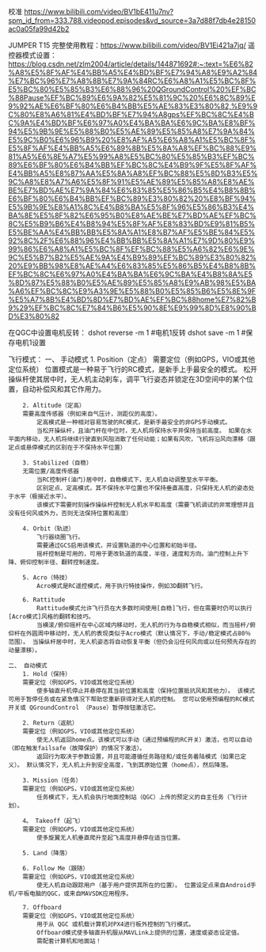 校准
https://www.bilibili.com/video/BV1bE411u7nv?spm_id_from=333.788.videopod.episodes&vd_source=3a7d88f7db4e28150ac0a05fa99d42b2


JUMPER T15 完整使用教程：https://www.bilibili.com/video/BV1Ei421a7jq/
遥控器模式设置：https://blog.csdn.net/zlm2004/article/details/144871692#:~:text=%E6%82%A8%E5%8F%AF%E4%BB%A5%E4%BD%BF%E7%94%A8%E9%A2%84%E7%BC%96%E7%A8%8B%E7%9A%84RC%E6%A8%A1%E5%BC%8F%E5%BC%80%E5%85%B3%E6%88%96%20QGroundControl%20%EF%BC%88Pause%EF%BC%89%E6%9A%82%E5%81%9C%20%E6%8C%89%E9%92%AE%E6%BF%80%E6%B4%BB%E5%AE%83%E3%80%82,%E9%9C%80%E8%A6%81%E4%BD%BF%E7%94%A8gps%EF%BC%8C%E4%BC%9A%E4%BD%BF%E6%97%A0%E4%BA%BA%E6%9C%BA%E8%BF%94%E5%9B%9E%E5%88%B0%E5%AE%89%E5%85%A8%E7%9A%84%E5%9C%B0%E6%96%B9%20%E8%AF%A5%E6%A8%A1%E5%BC%8F%E5%8F%AF%E4%BB%A5%E6%89%8B%E5%8A%A8%EF%BC%88%E9%81%A5%E6%8E%A7%E5%99%A8%E5%BC%80%E5%85%B3%EF%BC%89%E6%BF%80%E6%B4%BB%EF%BC%8C%E4%B9%9F%E5%8F%AF%E4%BB%A5%E8%87%AA%E5%8A%A8%EF%BC%88%E5%8D%B3%E5%9C%A8%E8%A7%A6%E5%8F%91%E5%AE%89%E5%85%A8%E8%AE%BE%E7%BD%AE%E7%9A%84%E6%83%85%E5%86%B5%E4%B8%8B%E6%BF%80%E6%B4%BB%EF%BC%89%E3%80%82%20%E8%BF%94%E5%9B%9E%E8%A1%8C%E4%B8%BA%E5%8F%96%E5%86%B3%E4%BA%8E%E5%8F%82%E6%95%B0%E8%AE%BE%E7%BD%AE%EF%BC%8C%E5%B9%B6%E4%B8%94%E5%8F%AF%E8%83%BD%E9%81%B5%E5%BE%AA%E4%BB%BB%E5%8A%A1%E8%B7%AF%E5%BE%84%E5%92%8C%2F%E6%88%96%E4%BB%BB%E5%8A%A1%E7%9D%80%E9%99%86%E6%A8%A1%E5%BC%8F%EF%BC%88%E5%A6%82%E6%9E%9C%E5%B7%B2%E5%AE%9A%E4%B9%89%EF%BC%89%E3%80%82%20%E9%BB%98%E8%AE%A4%E6%83%85%E5%86%B5%E4%B8%8B%EF%BC%8C%E6%97%A0%E4%BA%BA%E6%9C%BA%E4%B8%8A%E5%8D%87%E5%88%B0%E5%AE%89%E5%85%A8%E9%AB%98%E5%BA%A6%EF%BC%8C%E9%A3%9E%E5%88%B0%E5%85%B6%E5%8E%9F%E5%A7%8B%E4%BD%8D%E7%BD%AE%EF%BC%88home%E7%82%B9%29%EF%BC%8C%E7%84%B6%E5%90%8E%E9%99%8D%E8%90%BD%E3%80%82


在QGC中设置电机反转：
    dshot reverse -m 1     #电机1反转
    dshot save -m 1     #保存电机1设置




飞行模式：
    一、 手动模式
        1. Position（定点）
        需要定位（例如GPS，VIO或其他定位系统）
            位置模式是一种易于飞行的RC模式，是新手上手最安全的模式。
            松开操纵杆使其居中时，无人机主动刹车，调平飞行姿态并锁定在3D空间中的某个位置，自动补偿风和其它作用力。 

        2. Altitude（定高）
        需要高度传感器（例如来自气压计，测距仪的高度）。
            定高模式是一种相对容易驾驶的RC模式，是新手最安全的非GPS手动模式。
            当松开操纵杆，且油门杆在中位时，无人机将保持水平并保持当前高度。 如果在水平面内移动，无人机将继续行驶直到风阻消散了任何动能；如果有风吹，飞机将沿风向漂移（跟定点或悬停模式的区别在于不保持水平位置）

        3. Stabilized（自稳）
        无需位置/高度传感器
            当RC控制杆(油门)居中时，自稳模式下，无人机自动调整至水平平衡。
            区别定点、定高模式，其不保持水平位置也不保持垂直高度，只保持无人机的姿态处于水平（极接近水平）。
            该模式下需要时刻操作操纵杆控制无人机水平和高度（需要飞机调试的非常理想并且没有任何风或外力，否则无法保持位置和高度）

        4. Orbit（轨迹）
            飞行器绕圈飞行。
            需要通过GCS启用该模式，并设置轨道的中心位置和初始半径。
            摇杆控制是可用的，可用于更改轨道的高度，半径，速度和方向。油门控制上升下降、俯仰控制半径、翻转控制速度。

        5. Acro（特技）
            Acro模式是RC遥控模式，用于执行特技操作，例如3D翻转飞行。

        6. Rattitude
            Rattitude模式允许飞行员在大多数时间使用[自稳]飞行，但在需要时仍可以执行[Acro模式]风格的翻转和技巧。
            当横滚/俯仰摇杆在中心区域内移动时，无人机的行为与自稳模式相似，而当摇杆/俯仰杆在外圆周中移动时，无人机的表现类似于Acro模式（默认情况下，手动/稳定模式占80％ 范围）。 当操纵杆居中时，无人机姿态将自动恢复平衡（但仍会沿任何风向或以任何预先存在的动量漂移）。

    二、 自动模式
        1. Hold（保持）
        需要定位（例如GPS，VIO或其他定位系统）
            使多轴直升机停止并悬停在其当前位置和高度（保持位置抵抗风和其他力）。 该模式可用于暂停任务或在紧急情况下帮助您重新获得对无人机的控制。 您可以使用预编程的RC模式开关或 QGroundControl （Pause）暂停按钮激活它。
        
        2. Return（返航）
        需要定位（例如GPS，VIO或其他定位系统）
            使无人机返回home点。该模式可以手动（通过预编程的RC开关）激活，也可以自动（即在触发failsafe（故障保护）的情况下激活）。 
            返回行为取决于参数设置，并且可能遵循任务路径和/或任务着陆模式（如果已定义）。 默认情况下，无人机上升到安全高度，飞到其原始位置（home点），然后降落。
        
        3. Mission（任务）
        需要定位（例如GPS，VIO或其他定位系统）
            任务模式下，无人机会执行地面控制站（QGC）上传的预定义的自主任务（飞行计划）。 
        
        4。 Takeoff（起飞）
        需要定位（例如GPS，VIO或其他定位系统）
            使多旋翼无人机垂直爬升至起飞高度并悬停在适当位置。
        
        5. Land（降落）
        
        6. Follow Me（跟随）
        需要定位（例如GPS，VIO或其他定位系统）
            使无人机自动跟踪用户（基于用户提供其所在的位置）。 位置设定点来自Android手机/平板电脑的QGC，或来自MAVSDK应用程序。
        
        7. Offboard
        需要定位（例如GPS，VIO或其他定位系统）
            用于从 QGC 或机载计算机对PX4进行板外控制的飞行模式。
            Offboard模式使多轴直升机服从MAVLink上提供的位置，速度或姿态设定值。
            需配套计算机和地面站！